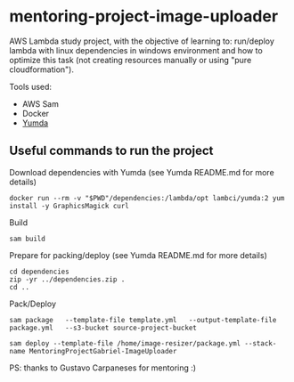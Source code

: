 # mentoring-project-image-uploader

AWS Lambda study project, with the objective of learning to: run/deploy lambda with linux dependencies in windows environment and how to optimize this task (not creating resources manually or using "pure cloudformation").

Tools used:
- AWS Sam
- Docker
- [Yumda](https://github.com/lambci/yumda)

## Useful commands to run the project

Download dependencies with Yumda (see Yumda README.md for more details)
```
docker run --rm -v "$PWD"/dependencies:/lambda/opt lambci/yumda:2 yum install -y GraphicsMagick curl
```

Build
```
sam build
```

Prepare for packing/deploy (see Yumda README.md for more details)
```
cd dependencies
zip -yr ../dependencies.zip .
cd ..
```

Pack/Deploy
```
sam package   --template-file template.yml   --output-template-file package.yml   --s3-bucket source-project-bucket

sam deploy --template-file /home/image-resizer/package.yml --stack-name MentoringProjectGabriel-ImageUploader
```

PS: thanks to Gustavo Carpaneses for mentoring :)

